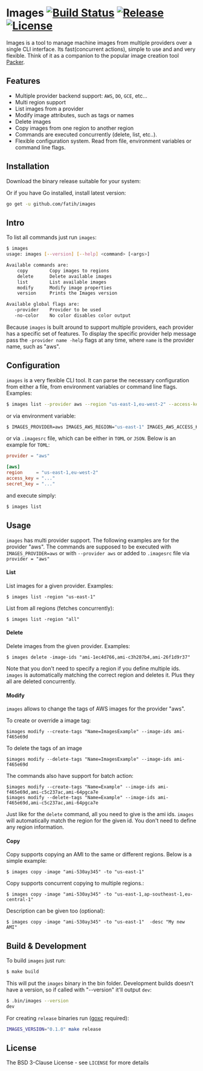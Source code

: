 # Images [![Build Status](http://img.shields.io/travis/fatih/images.svg?style=flat-square)](https://travis-ci.org/koding/tunnel) [![Release](https://img.shields.io/github/release/fatih/images.svg?style=flat-square)](https://github.com/fatih/images/releases) [![License](https://img.shields.io/badge/license-BSD%203--Clause-blue.svg?style=flat-square)](https://github.com/fatih/images/blob/master/LICENSE.md)

Images is a tool to manage machine images from multiple providers over a single
CLI interface. Its fast(concurrent actions), simple to use and and very
flexible. Think of it as a companion to the popular image creation tool
[Packer](https://packer.io/).

## Features

- Multiple provider backend support: `AWS`, `DO`, `GCE`, etc...
- Multi region support
- List images from a provider
- Modify image attributes, such as tags or names
- Delete images
- Copy images from one region to another region
- Commands are executed concurrently (delete, list, etc..).
- Flexible configuration system. Read from file, environment variables or
  command line flags.

## Installation

Download the binary release suitable for your system:


Or if you have Go installed, install latest version:

```bash
go get -u github.com/fatih/images
```

## Intro

To list all commands just run `images`:

```bash
$ images
usage: images [--version] [--help] <command> [<args>]

Available commands are:
    copy        Copy images to regions
    delete      Delete available images
    list        List available images
    modify      Modify image properties
    version     Prints the Images version

Available global flags are:
   -provider    Provider to be used
   -no-color    No color disables color output
```

Because `images` is built around to support multiple providers, each provider
has a specific set of features. To display the specific provider help message
pass the `-provider name -help` flags at any time, where `name` is the provider
name, such as "aws".

## Configuration

`images` is a very flexible CLI tool. It can parse the necessary configuration from
either a file, from environment variables or command line flags. Examples:

```bash
$ images list --provider aws --region "us-east-1,eu-west-2" --access-key "..." -secret-key "..."
```

or via environment variable:

```bash
$ IMAGES_PROVIDER=aws IMAGES_AWS_REGION="us-east-1" IMAGES_AWS_ACCESS_KEY=".." images list
```

or via `.imagesrc` file, which can be either in `TOML` or `JSON`. Below is an example for `TOML`:

```toml
provider = "aws"

[aws]
region     = "us-east-1,eu-west-2"
access_key = "..."
secret_key = "..."
```
and execute simply:

```bash
$ images list
```

## Usage

`images` has multi provider support. The following examples are for the
provider "aws".  The commands are supposed to be executed with
`IMAGES_PROVIDER=aws` or with `--provider aws` or added to `.imagesrc` file via
`provider = "aws"`


#### List

List images for a given provider. Examples:

```
$ images list -region "us-east-1"
```

List from all regions (fetches concurrently):

```
$ images list -region "all"
```

#### Delete

Delete images from the given provider. Examples:

```
$ images delete -image-ids "ami-1ec4d766,ami-c3h207b4,ami-26f1d9r37"
```

Note that you don't need to specify a region if you define multiple ids.
`images` is automatically matching the correct region and deletes it. Plus they
all are deleted concurrently.

#### Modify

`images` allows to change the tags of AWS images for the provider "aws".

To create or override a image tag:

```
$images modify --create-tags "Name=ImagesExample" --image-ids ami-f465e69d
```

To delete the tags of an image

```
$images modify --delete-tags "Name=ImagesExample" --image-ids ami-f465e69d
```

The commands also have support for batch action:

```
$images modify --create-tags "Name=Example" --image-ids ami-f465e69d,ami-c5c237ac,ami-64pgca7e
$images modify --delete-tags "Name=Example" --image-ids ami-f465e69d,ami-c5c237ac,ami-64pgca7e
```

Just like for the `delete` command, all you need to give is the ami ids.
`images` will automatically match the region for the given id. You don't need
to define any region information.


#### Copy

Copy supports copying an AMI to the same or different regions. Below is a simple example:

```
$ images copy -image "ami-530ay345" -to "us-east-1"
```

Copy supports concurrent copying to multiple regions.:

```
$ images copy -image "ami-530ay345" -to "us-east-1,ap-southeast-1,eu-central-1"
```

Description can be given too (optional):

```
$ images copy -image "ami-530ay345" -to "us-east-1"  -desc "My new AMI"
```

## Build & Development

To build `images` just run:

```sh
$ make build
```

This will put the `images` binary in the bin folder. Development builds doesn't
have a version, so if called with "--version" it'll output `dev`:

```sh
$ .bin/images --version
dev
```

For creating `release` binaries run ([goxc](https://github.com/laher/goxc) required):

```sh
IMAGES_VERSION="0.1.0" make release
```

## License

The BSD 3-Clause License - see `LICENSE` for more details
